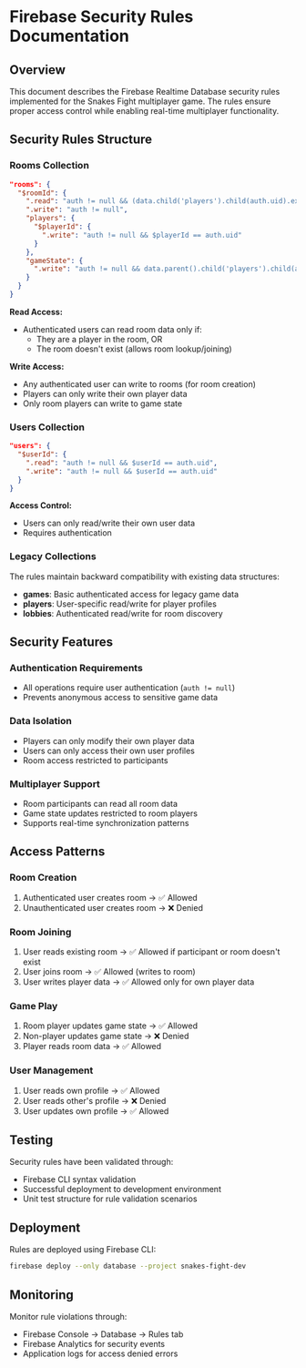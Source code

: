 # Firebase Security Rules Documentation

## Overview
This document describes the Firebase Realtime Database security rules implemented for the Snakes Fight multiplayer game. The rules ensure proper access control while enabling real-time multiplayer functionality.

## Security Rules Structure

### Rooms Collection
```json
"rooms": {
  "$roomId": {
    ".read": "auth != null && (data.child('players').child(auth.uid).exists() || !data.exists())",
    ".write": "auth != null",
    "players": {
      "$playerId": {
        ".write": "auth != null && $playerId == auth.uid"
      }
    },
    "gameState": {
      ".write": "auth != null && data.parent().child('players').child(auth.uid).exists()"
    }
  }
}
```

**Read Access:**
- Authenticated users can read room data only if:
  - They are a player in the room, OR
  - The room doesn't exist (allows room lookup/joining)

**Write Access:**
- Any authenticated user can write to rooms (for room creation)
- Players can only write their own player data
- Only room players can write to game state

### Users Collection
```json
"users": {
  "$userId": {
    ".read": "auth != null && $userId == auth.uid",
    ".write": "auth != null && $userId == auth.uid"
  }
}
```

**Access Control:**
- Users can only read/write their own user data
- Requires authentication

### Legacy Collections
The rules maintain backward compatibility with existing data structures:

- **games**: Basic authenticated access for legacy game data
- **players**: User-specific read/write for player profiles
- **lobbies**: Authenticated read/write for room discovery

## Security Features

### Authentication Requirements
- All operations require user authentication (`auth != null`)
- Prevents anonymous access to sensitive game data

### Data Isolation
- Players can only modify their own player data
- Users can only access their own user profiles
- Room access restricted to participants

### Multiplayer Support
- Room participants can read all room data
- Game state updates restricted to room players
- Supports real-time synchronization patterns

## Access Patterns

### Room Creation
1. Authenticated user creates room → ✅ Allowed
2. Unauthenticated user creates room → ❌ Denied

### Room Joining
1. User reads existing room → ✅ Allowed if participant or room doesn't exist
2. User joins room → ✅ Allowed (writes to room)
3. User writes player data → ✅ Allowed only for own player data

### Game Play
1. Room player updates game state → ✅ Allowed
2. Non-player updates game state → ❌ Denied
3. Player reads room data → ✅ Allowed

### User Management
1. User reads own profile → ✅ Allowed
2. User reads other's profile → ❌ Denied
3. User updates own profile → ✅ Allowed

## Testing
Security rules have been validated through:
- Firebase CLI syntax validation
- Successful deployment to development environment
- Unit test structure for rule validation scenarios

## Deployment
Rules are deployed using Firebase CLI:
```bash
firebase deploy --only database --project snakes-fight-dev
```

## Monitoring
Monitor rule violations through:
- Firebase Console → Database → Rules tab
- Firebase Analytics for security events
- Application logs for access denied errors
